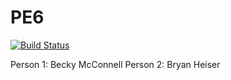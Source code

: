 # PE6

[![Build Status](https://travis-ci.org/rmcconnell2/PE6.svg?branch=master)](https://travis-ci.org/rmcconnell2/PE6)

Person 1: Becky McConnell
Person 2: Bryan Heiser
